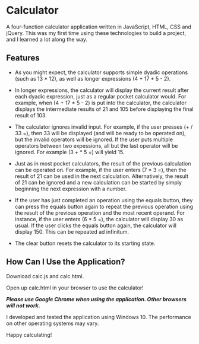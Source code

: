 # Calculator
A four-function calculator application written in JavaScript, HTML, CSS and jQuery.
This was my first time using these technologies to build a project, and I learned a lot along the way. 


## Features
- As you might expect, the calculator supports simple dyadic operations (such as 13 * 12), as well as longer expressions (4 + 17 * 5 - 2).

- In longer expressions, the calculator will display the current result after each dyadic expression, just as a regular pocket calculator would. For example, when (4 + 17 * 5 - 2) is put into the calculator, the calculator displays the intermediate results of 21 and 105 before displaying the final result of 103.

- The calculator ignores invalid input. For example, if the user presses (+ / 33 =), then 33 will be displayed (and will be ready to be operated on), but the invalid operators will be ignored. If the user puts multiple operators between two expessions, all but the last operator will be ignored. For example (3 + * 5 =) will yield 15.

- Just as in most pocket calculators, the result of the previous calculation can be operated on. For example, if the user enters (7 * 3 =), then the result of 21 can be used in the next calculation. Alternatively, the result of 21 can be ignored and a new calculation can be started by simply beginning the next expression with a number.

- If the user has just completed an operation using the equals button, they can press the equals button again to repeat the previous operation using the result of the previous operation and the most recent operand. For instance, if the user enters (6 * 5 =), the calculator will display 30 as usual. If the user clicks the equals button again, the calculator will display 150. This can be repeated ad infinitum. 

- The clear button resets the calculator to its starting state.

## How Can I Use the Application?

Download calc.js and calc.html.

Open up calc.html in your browser to use the calculator!

***Please use Google Chrome when using the application. Other browsers will not work.***

I developed and tested the application using Windows 10. The performance on other operating systems may vary.

Happy calculating!
